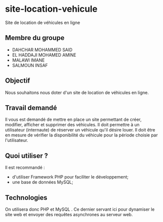 # site-location-vehicule
Site de location de véhicules en ligne

## Membre du groupe
- DAHCHAR MOHAMMED SAID
- EL HADDAJI MOHAMED AMINE
- MALAWI IMANE
- SALMOUN INSAF
 

## Objectif
Nous souhaitons nous doter d'un site de location de véhicules en ligne.

## Travail demandé
Il vous est demandé de mettre en place un site permettant de créer, modifier, afficher et supprimer des véhicules. Il doit permettre à un utilisateur (internaute) de réserver un véhicule qu'il désire louer. Il doit être en mesure de vérifier la disponibilité du véhicule pour la période choisie par l'utilisateur.

## Quoi utiliser ?
Il est recommandé :
- d'utiliser Framework PHP pour faciliter le développement;
- une base de données MySQL;

## Technologies
On utilisera donc PHP et MySQL . Ce dernier servant ici pour dynamiser le site web et envoyer des requêtes asynchrones au serveur web.

